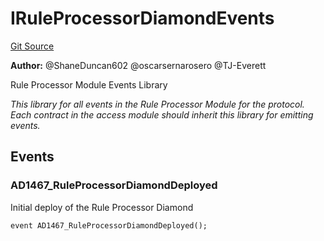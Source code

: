 # IRuleProcessorDiamondEvents
[Git Source](https://github.com/thrackle-io/tron/blob/7233064f299d77880af0e175a21e23e2f8b85f56/src/common/IEvents.sol)

**Author:**
@ShaneDuncan602 @oscarsernarosero @TJ-Everett

Rule Processor Module Events Library

*This library for all events in the Rule Processor Module for the protocol. Each contract in the access module should inherit this library for emitting events.*


## Events
### AD1467_RuleProcessorDiamondDeployed
Initial deploy of the Rule Processor Diamond


```solidity
event AD1467_RuleProcessorDiamondDeployed();
```

